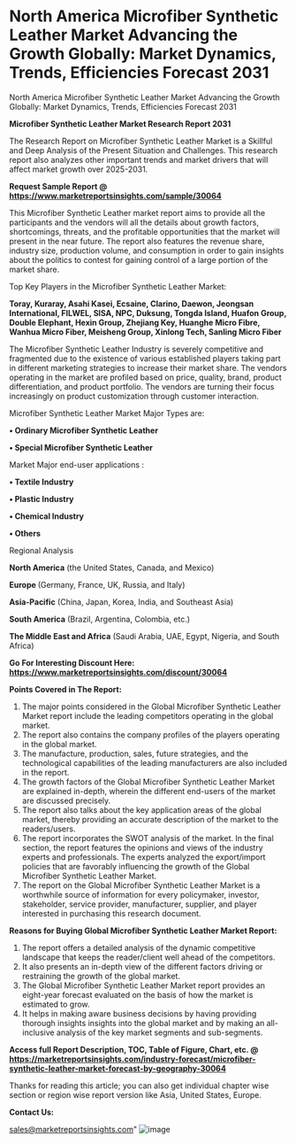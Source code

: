 # North America Microfiber Synthetic Leather Market Advancing the Growth Globally: Market Dynamics, Trends, Efficiencies Forecast 2031
North America Microfiber Synthetic Leather Market Advancing the Growth Globally: Market Dynamics, Trends, Efficiencies Forecast 2031

<strong>Microfiber Synthetic Leather Market Research Report 2031</strong>

The Research Report on Microfiber Synthetic Leather Market is a Skillful and Deep Analysis of the Present Situation and Challenges. This research report also analyzes other important trends and market drivers that will affect market growth over 2025-2031.

<strong>Request Sample Report @ <a href=https://www.marketreportsinsights.com/sample/30064>https://www.marketreportsinsights.com/sample/30064</a></strong>

This Microfiber Synthetic Leather market report aims to provide all the participants and the vendors will all the details about growth factors, shortcomings, threats, and the profitable opportunities that the market will present in the near future. The report also features the revenue share, industry size, production volume, and consumption in order to gain insights about the politics to contest for gaining control of a large portion of the market share.

Top Key Players in the Microfiber Synthetic Leather Market:

<strong>Toray, Kuraray, Asahi Kasei, Ecsaine, Clarino, Daewon, Jeongsan International, FILWEL, SISA, NPC, Duksung, Tongda Island, Huafon Group, Double Elephant, Hexin Group, Zhejiang Key, Huanghe Micro Fibre, Wanhua Micro Fiber, Meisheng Group, Xinlong Tech, Sanling Micro Fiber</strong>

The Microfiber Synthetic Leather Industry is severely competitive and fragmented due to the existence of various established players taking part in different marketing strategies to increase their market share. The vendors operating in the market are profiled based on price, quality, brand, product differentiation, and product portfolio. The vendors are turning their focus increasingly on product customization through customer interaction.

Microfiber Synthetic Leather Market Major Types are:

<strong>• Ordinary Microfiber Synthetic Leather

• Special Microfiber Synthetic Leather</strong>

Market Major end-user applications :

<strong>• Textile Industry

• Plastic Industry

• Chemical Industry

• Others</strong>

Regional Analysis

</u><strong><b>North America</b></strong> (the United States, Canada, and Mexico)

<strong><b>Europe </b></strong>(Germany, France, UK, Russia, and Italy)

<strong><b>Asia-Pacific</b></strong> (China, Japan, Korea, India, and Southeast Asia)

<strong><b>South America</b></strong> (Brazil, Argentina, Colombia, etc.)

<strong><b>The Middle East and Africa</b></strong> (Saudi Arabia, UAE, Egypt, Nigeria, and South Africa)

<strong>Go For Interesting Discount Here: <a href=https://www.marketreportsinsights.com/discount/30064>https://www.marketreportsinsights.com/discount/30064</a></strong>

<strong>Points Covered in The Report:</strong>
<ol>
  <li>The major points considered in the Global Microfiber Synthetic Leather Market report include the leading competitors operating in the global market.</li>
  <li>The report also contains the company profiles of the players operating in the global market.</li>
  <li>The manufacture, production, sales, future strategies, and the technological capabilities of the leading manufacturers are also included in the report.</li>
  <li>The growth factors of the Global Microfiber Synthetic Leather Market are explained in-depth, wherein the different end-users of the market are discussed precisely.</li>
  <li>The report also talks about the key application areas of the global market, thereby providing an accurate description of the market to the readers/users.</li>
  <li>The report incorporates the SWOT analysis of the market. In the final section, the report features the opinions and views of the industry experts and professionals. The experts analyzed the export/import policies that are favorably influencing the growth of the Global Microfiber Synthetic Leather Market.</li>
  <li>The report on the Global Microfiber Synthetic Leather Market is a worthwhile source of information for every policymaker, investor, stakeholder, service provider, manufacturer, supplier, and player interested in purchasing this research document.</li>
</ol>
<strong>Reasons for Buying Global Microfiber Synthetic Leather Market Report:</strong>

<ol>
  <li>The report offers a detailed analysis of the dynamic competitive landscape that keeps the reader/client well ahead of the competitors.</li>
  <li>It also presents an in-depth view of the different factors driving or restraining the growth of the global market.</li>
  <li>The Global Microfiber Synthetic Leather Market report provides an eight-year forecast evaluated on the basis of how the market is estimated to grow.</li>
  <li>It helps in making aware business decisions by having providing thorough insights insights into the global market and by making an all-inclusive analysis of the key market segments and sub-segments.</li>
</ol>
<strong>Access full Report Description, TOC, Table of Figure, Chart, etc. @ <a href=https://marketreportsinsights.com/industry-forecast/microfiber-synthetic-leather-market-forecast-by-geography-30064>https://marketreportsinsights.com/industry-forecast/microfiber-synthetic-leather-market-forecast-by-geography-30064</a></strong>


Thanks for reading this article; you can also get individual chapter wise section or region wise report version like Asia, United States, Europe.

<strong>Contact Us:</strong>

sales@marketreportsinsights.com"
![image](https://github.com/user-attachments/assets/29d3b7cf-60db-4f52-bc50-0036cb30810e)
